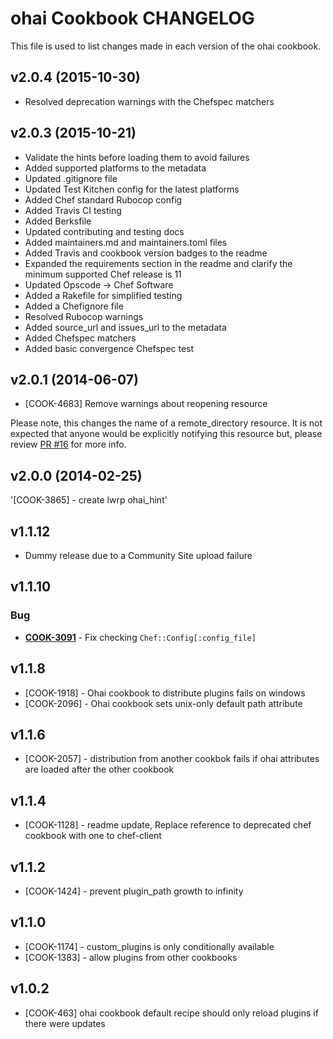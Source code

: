# ohai Cookbook CHANGELOG
This file is used to list changes made in each version of the ohai cookbook.

## v2.0.4 (2015-10-30)
- Resolved deprecation warnings with the Chefspec matchers

## v2.0.3 (2015-10-21)
- Validate the hints before loading them to avoid failures
- Added supported platforms to the metadata
- Updated .gitignore file
- Updated Test Kitchen config for the latest platforms
- Added Chef standard Rubocop config
- Added Travis CI testing
- Added Berksfile
- Updated contributing and testing docs
- Added maintainers.md and maintainers.toml files
- Added Travis and cookbook version badges to the readme
- Expanded the requirements section in the readme and clarify the minimum supported Chef release is 11
- Updated Opscode -> Chef Software
- Added a Rakefile for simplified testing
- Added a Chefignore file
- Resolved Rubocop warnings
- Added source_url and issues_url to the metadata
- Added Chefspec matchers
- Added basic convergence Chefspec test

## v2.0.1 (2014-06-07)
- [COOK-4683] Remove warnings about reopening resource

Please note, this changes the name of a remote_directory resource. It is not expected that anyone would be explicitly notifying this resource but, please review [PR #16](https://github.com/chef-cookbooks/ohai/pull/16/files) for more info.

## v2.0.0 (2014-02-25)
'[COOK-3865] - create lwrp ohai_hint'

## v1.1.12
- Dummy release due to a Community Site upload failure

## v1.1.10
### Bug
- **[COOK-3091](https://tickets.chef.io/browse/COOK-3091)** - Fix checking `Chef::Config[:config_file]`

## v1.1.8
- [COOK-1918] - Ohai cookbook to distribute plugins fails on windows
- [COOK-2096] - Ohai cookbook sets unix-only default path attribute

## v1.1.6
- [COOK-2057] - distribution from another cookbok fails if ohai attributes are loaded after the other cookbook

## v1.1.4
- [COOK-1128] - readme update, Replace reference to deprecated chef cookbook with one to chef-client

## v1.1.2
- [COOK-1424] - prevent plugin_path growth to infinity

## v1.1.0
- [COOK-1174] - custom_plugins is only conditionally available
- [COOK-1383] - allow plugins from other cookbooks

## v1.0.2
- [COOK-463] ohai cookbook default recipe should only reload plugins if there were updates
